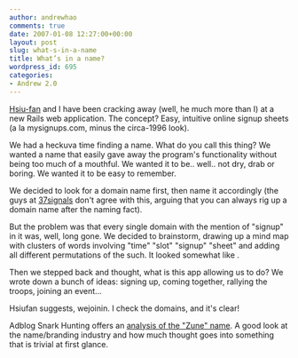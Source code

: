 ```yaml
---
author: andrewhao
comments: true
date: 2007-01-08 12:27:00+00:00
layout: post
slug: what-s-in-a-name
title: What’s in a name?
wordpress_id: 695
categories:
- Andrew 2.0
---
```


[Hsiu-fan](http://hsiufan.eats.porkbuns.net) and I have been cracking away (well, he much more than I) at a new Rails web application. The concept? Easy, intuitive online signup sheets (a la mysignups.com, minus the circa-1996 look).  
  
We had a heckuva time finding a name. What do you call this thing? We wanted a name that easily gave away the program's functionality without being too much of a mouthful. We wanted it to be.. well.. not dry, drab or boring. We wanted it to be easy to remember.  
  
We decided to look for a domain name first, then name it accordingly (the guys at [37signals](http://www.37signals.com/svn/) don't agree with this, arguing that you can always rig up a domain name after the naming fact).  
  
But the problem was that every single domain with the mention of "signup" in it was, well, long gone. We decided to brainstorm, drawing up a mind map with clusters of words involving "time" "slot" "signup" "sheet" and adding all different permutations of the such. It looked somewhat like <image to come>.  
  
Then we stepped back and thought, what is this app allowing us to do? We wrote down a bunch of ideas: signing up, coming together, rallying the troops, joining an event...  
  
Hsiufan suggests, wejoinin. I check the domains, and it's clear!  
  
Adblog Snark Hunting offers an [analysis of the "Zune" name](http://www.snarkhunting.com/2006/11/zune-is-tune-with-a-z-2/). A good look at the name/branding industry and how much thought goes into something that is trivial at first glance.  

